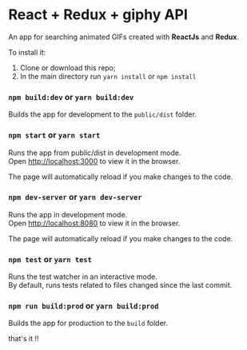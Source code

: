 # React + Redux + giphy API

An app for searching animated GIFs created with **ReactJs** and **Redux**.

To install it:
1) Clone or download this repo;
2) In the main directory run ``yarn install`` or ``npm install``

### `npm build:dev` or `yarn build:dev`
Builds the app for development to the `public/dist` folder.<br>

### `npm start` or `yarn start`
Runs the app from public/dist in development mode.<br>
Open [http://localhost:3000](http://localhost:3000) to view it in the browser.

The page will automatically reload if you make changes to the code.<br>

### `npm dev-server` or `yarn dev-server`
Runs the app in development mode.<br>
Open [http://localhost:8080](http://localhost:8080) to view it in the browser.

The page will automatically reload if you make changes to the code.<br>

### `npm test` or `yarn test`

Runs the test watcher in an interactive mode.<br>
By default, runs tests related to files changed since the last commit.

### `npm run build:prod` or `yarn build:prod`

Builds the app for production to the `build` folder.<br>

that's it !!
